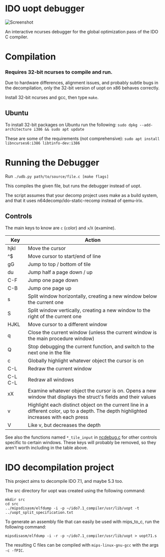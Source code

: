 # IDO uopt debugger

![Screenshot](/screenshots/screenshot2.png)

An interactive ncurses debugger for the global optimization pass of the IDO C compiler.

# Compilation

### Requires 32-bit ncurses to compile and run.

Due to hardware differences, alignment issues, and probably subtle bugs in the decompilation, only the 32-bit version of uopt on x86 behaves correctly.

Install 32-bit ncurses and gcc, then type `make`.

## Ubuntu

To install 32-bit packages on Ubuntu run the following:
`sudo dpkg --add-architecture i386 && sudo apt update`

These are some of the requirements (not comprehensive):
`sudo apt install libncurses6:i386 libtinfo-dev:i386`

# Running the Debugger

Run `./udb.py path/to/source/file.c [make flags]`

This compiles the given file, but runs the debugger instead of uopt.

The script assumes that your decomp project uses make as a build system, and that it uses n64decomp/ido-static-recomp instead of qemu-irix.

## Controls

The main keys to know are `c` (`c`olor) and `x`/`X` (e`x`amine).

|  Key  | Action |
|-------|--------|
| hjkl  | Move the cursor |
| ^$    | Move cursor to start/end of line |
| gG    | Jump to top / bottom of tile |
| du    | Jump half a page down / up |
|C-F    | Jump one page down |
|C-B    | Jump one page up   |
| s     | Split window horizontally, creating a new window below the current one |
| S     | Split window vertically, creating a new window to the right of the current one |
| HJKL  | Move cursor to a different window |
| q     | Close the current window (unless the current window is the main procedure window) |
| Q     | Stop debugging the current function, and switch to the next one in the file |
| c     | Globally highlight whatever object the cursor is on |
|C-L    | Redraw the current window |
|C-L C-L| Redraw all windows |
| xX    | Examine whatever object the cursor is on. Opens a new window that displays the struct's fields and their values |
| v     | Highlight each distinct object on the current line in a different color, up to a depth. The depth highlighted increases with each press |
| V     | Like v, but decreases the depth |

See also the functions named `*_tile_input` in [ncdebug.c](/src/uopt/debug/ncdebug.c) for other controls specific to certain windows. 
These keys will probably be removed, so they aren't worth including in the table above.

# IDO decompilation project

This project aims to decompile IDO 7.1, and maybe 5.3 too.

The src directory for uopt was created using the following command:

```
mkdir src
cd src
../mipsdisasm/elfdump -i -p ~/ido7.1_compiler/usr/lib/uopt -t ../uopt_split_specification.txt
```

To generate an assembly file that can easily be used with mips_to_c, run the following command:

```
mipsdisasm/elfdump -i -r -p ~/ido7.1_compiler/usr/lib/uopt > uopt71.s
```

The resulting C files can be compiled with `mips-linux-gnu-gcc` with the args `-c -fPIC`.
